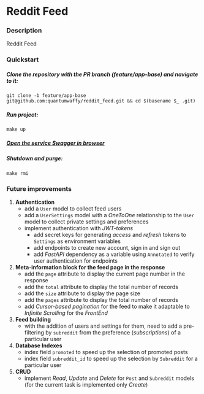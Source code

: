 # Reddit Feed

### Description
Reddit Feed

### Quickstart
##### Clone the repository with the PR branch (feature/app-base) and navigate to it:
```console
git clone -b feature/app-base git@github.com:quantumwaffy/reddit_feed.git && cd $(basename $_ .git)
```
##### Run project:
```console
make up
```
##### [Open the service Swagger in browser](http://0.0.0.0:8000/docs)

##### Shutdown and purge:
```console
make rmi
```

### Future improvements
1. **Authentication**
   - add a `User` model to collect feed users
   - add a `UserSettings` model with a _OneToOne_ relationship to the `User` model to collect private settings 
     and preferences
   - implement authentication with _JWT-tokens_
     - add secret keys for generating _access_ and _refresh_ tokens to `Settings` as environment variables
     - add endpoints to create new account, sign in and sign out
     - add _FastAPI_ dependency as a variable using `Annotated` to verify user authentication for endpoints
2. **Meta-information block for the feed page in the response**
   - add the `page` attribute to display the current page number in the response
   - add the `total` attribute to display the total number of records
   - add the `size` attribute to display the page size
   - add the `pages` attribute to display the total number of records
   - add _Cursor-based pagination_ for the feed to make it adaptable to _Infinite Scrolling_ for the _FrontEnd_
3. **Feed building**
   - with the addition of users and settings for them, need to add a pre-filtering by `subreddit` 
     from the preference (_subscriptions_) of a particular user
4. **Database Indexes**
    - index field `promoted` to speed up the selection of promoted posts
    - index field `subreddit_id` to speed up the selection by `Subreddit` for a particular user
5. **CRUD**
    - implement _Read_, _Update_ and _Delete_ for `Post` and `Subreddit` models (for the current task is 
      implemented only *Create*)
